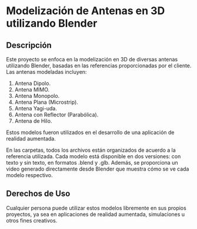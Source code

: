 # Modelización de Antenas en 3D utilizando Blender

## Descripción

Este proyecto se enfoca en la modelización en 3D de diversas antenas utilizando Blender, basadas en las referencias proporcionadas por el cliente. Las antenas modeladas incluyen:

1. Antena Dipolo.
2. Antena MIMO.
3. Antena Monopolo.
4. Antena Plana (Microstrip).
5. Antena Yagi-uda.
6. Antena con Reflector (Parabólica).
7. Antena de Hilo.

Estos modelos fueron utilizados en el desarrollo de una aplicación de realidad aumentada.

En las carpetas, todos los archivos están organizados de acuerdo a la referencia utilizada. Cada modelo está disponible en dos versiones: con texto y sin texto, en formatos .blend y .glb. Además, se proporciona un video generado directamente desde Blender que muestra cómo se ve cada modelo respectivo.

## Derechos de Uso
Cualquier persona puede utilizar estos modelos libremente en sus propios proyectos, ya sea en aplicaciones de realidad aumentada, simulaciones u otros fines creativos.
